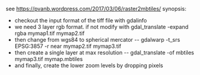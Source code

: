 see https://pvanb.wordpress.com/2017/03/06/raster2mbtiles/
synopsis:
* checkout the input format of the tiff file with gdalinfo <tiff file>
* we need 3 layer rgb format. if not modify with gdal_translate -expand rgba mymap1.tif mymap2.tif
* then change from wgs84 to spherical mercator -- gdalwarp -t_srs EPSG:3857 -r near mymap2.tif mymap3.tif
* then create a single layer at max resolution -- gdal_translate -of mbtiles mymap3.tif mymap.mbtiles
* and finally, create the lower zoom levels by dropping pixels 
